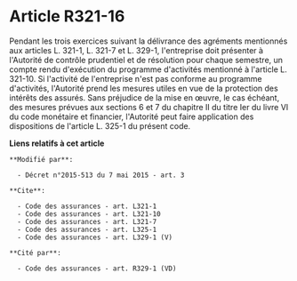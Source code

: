 # Article R321-16

Pendant les trois exercices suivant la délivrance des agréments mentionnés aux articles L. 321-1, L. 321-7 et L. 329-1,
l'entreprise doit présenter à l'Autorité de contrôle prudentiel et de résolution pour chaque semestre, un compte rendu
d'exécution du programme d'activités mentionné à l'article L. 321-10. Si l'activité de l'entreprise n'est pas conforme au
programme d'activités, l'Autorité prend les mesures utiles en vue de la protection des intérêts des assurés. Sans préjudice
de la mise en œuvre, le cas échéant, des mesures prévues aux sections 6 et 7 du chapitre II du titre Ier du livre VI du code
monétaire et financier, l'Autorité peut faire application des dispositions de l'article L. 325-1 du présent code.

**Liens relatifs à cet article**

	**Modifié par**:

	  - Décret n°2015-513 du 7 mai 2015 - art. 3

	**Cite**:

	  - Code des assurances - art. L321-1
	  - Code des assurances - art. L321-10
	  - Code des assurances - art. L321-7
	  - Code des assurances - art. L325-1
	  - Code des assurances - art. L329-1 (V)

	**Cité par**:

	  - Code des assurances - art. R329-1 (VD)
